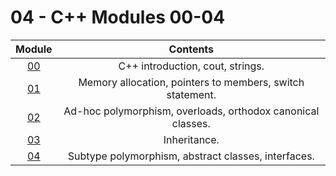 # 04 - C++ Modules 00-04

| Module | Contents |
| :----: | :------: |
| [00](/projects/CPP%20Modules/04-CPP_Module_00.md) | C++ introduction, cout, strings. |
| [01](/projects/CPP%20Modules/04-CPP_Module_01.md) | Memory allocation, pointers to members, switch statement. |
| [02](/projects/CPP%20Modules/04-CPP_Module_02.md) | Ad-hoc polymorphism, overloads, orthodox canonical classes. |
| [03](/projects/CPP%20Modules/04-CPP_Module_03.md) | Inheritance. |
| [04](/projects/CPP%20Modules/04-CPP_Module_04.md) | Subtype polymorphism, abstract classes, interfaces.



